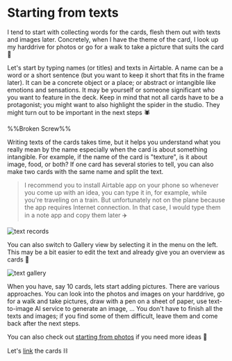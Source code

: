 Starting from texts
========

I tend to start with collecting words for the cards, flesh them out with texts and images later. Concretely, when I have the theme of the card, I look up my harddrive for photos or go for a walk to take a picture that suits the card :telescope:

Let's start by typing names (or titles) and texts in Airtable. A name can be a word or a short sentence (but you want to keep it short that fits in the frame later). It can be a concrete object or a place; or abstract or intangible like emotions and sensations. It may be yourself or someone significant who you want to feature in the deck. Keep in mind that not all cards have to be a protagonist; you might want to also highlight the spider in the studio. They might turn out to be important in the next steps :spider:

%%Broken Screw%%

Writing texts of the cards takes time, but it helps you understand what you really mean by the name especially when the card is about something intangible. For example, if the name of the card is "texture", is it about image, food, or both? If one card has several stories to tell, you can also make two cards with the same name and split the text.

> I recommend you to install Airtable app on your phone so whenever you come up with an idea, you can type it in, for example, while you're traveling on a train. But unfortunately not on the plane because the app requires Internet connection. In that case, I would type them in a note app and copy them later :airplane:

![text records](https://cdn.glitch.global/61984d65-52b6-418b-b420-2547b4acca3d/airtable-text-records.png?v=1693831790160)

You can also switch to Gallery view by selecting it in the menu on the left. This may be a bit easier to edit the text and already give you an overview as cards :flower_playing_cards:

![text gallery](https://cdn.glitch.global/61984d65-52b6-418b-b420-2547b4acca3d/airtable-text-gallery.png?v=1693832230370)

When you have, say 10 cards, lets start adding pictures. There are various approaches. You can look into the photos and images on your harddrive, go for a walk and take pictures, draw with a pen on a sheet of paper, use text-to-image AI service to generate an image, ... 
You don't have to finish all the texts and images; if you find some of them difficult, leave them and come back after the next steps.

You can also check out [starting from photos](#doc/photos) if you need more ideas :eyes:

Let's [link](#doc/links) the cards :chains:
